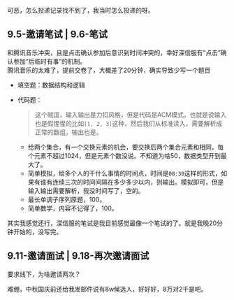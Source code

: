 可恶，怎么投递记录找不到了，我当时怎么投递的呀。

<!-- ignore -->

## 9.5-邀请笔试 | 9.6-笔试

和腾讯音乐冲突，且是点击确认参加后意识到时间冲突的，幸好深信服有“点击”确认参加“后临时有事”的机制。  
腾讯音乐的太难了，提前交卷了，大概差了20分钟，确实导致少写一个题目  

+ 填空题：数据结构和逻辑
+ 代码题：
	>这个贼逗，输入输出是力扣风格，但是代码是ACM模式，也就是说输入也是假惺惺的比如`[1, 2, 3]`这种，然后我们从标准读入，需要解析成正常的数组，输出也是。
	
	+ 给两个集合，有一个交换元素的机会，要交换后两个集合元素和相同，每个元素不超过1024，但是元素个数没说。不知道为啥50，数据类型开到最大了。
	+ 简单模拟，给多个人的干什么事情的时间点，时间是`08:30`这样的形式，如果有谁有连续三次的时间间隔在多少多少以内，则输出。模拟即可，但是输入输出需要解析，我没时间写了，空的。
	+ 最长单调子序列原题，100。
	+ 简单数学，内容不记得了，100。

其实我感觉还行，深信服的笔试是我目前感觉最像一个笔试的了。就是我晚20分钟开始的，没写完。

## 9.11-邀请面试 | 9.18-再次邀请面试

要求线下，为啥邀请两次？

难绷，中秋国庆前还给我发邮件说有8w候选人，好好好，8万对2千是吧。

